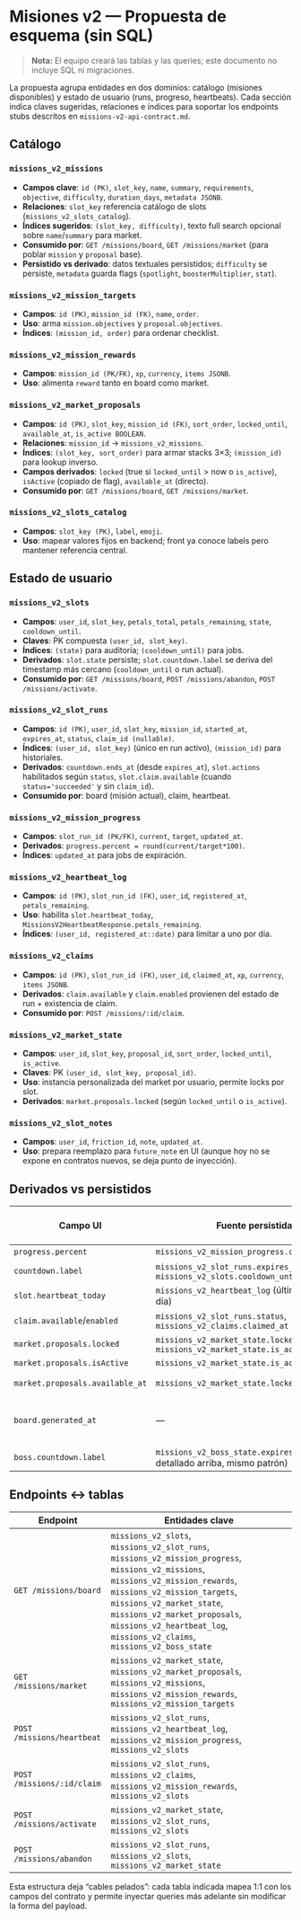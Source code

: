 # Misiones v2 — Propuesta de esquema (sin SQL)

> **Nota:** El equipo creará las tablas y las queries; este documento no incluye SQL ni migraciones.

La propuesta agrupa entidades en dos dominios: catálogo (misiones disponibles) y estado de usuario (runs, progreso, heartbeats). Cada sección indica claves sugeridas, relaciones e índices para soportar los endpoints stubs descritos en `missions-v2-api-contract.md`.

## Catálogo

### `missions_v2_missions`
- **Campos clave**: `id (PK)`, `slot_key`, `name`, `summary`, `requirements`, `objective`, `difficulty`, `duration_days`, `metadata JSONB`.
- **Relaciones**: `slot_key` referencia catálogo de slots (`missions_v2_slots_catalog`).
- **Índices sugeridos**: `(slot_key, difficulty)`, texto full search opcional sobre `name`/`summary` para market.
- **Consumido por**: `GET /missions/board`, `GET /missions/market` (para poblar `mission` y `proposal` base).
- **Persistido vs derivado**: datos textuales persistidos; `difficulty` se persiste, `metadata` guarda flags (`spotlight`, `boosterMultiplier`, `stat`).

### `missions_v2_mission_targets`
- **Campos**: `id (PK)`, `mission_id (FK)`, `name`, `order`.
- **Uso**: arma `mission.objectives` y `proposal.objectives`.
- **Índices**: `(mission_id, order)` para ordenar checklist.

### `missions_v2_mission_rewards`
- **Campos**: `mission_id (PK/FK)`, `xp`, `currency`, `items JSONB`.
- **Uso**: alimenta `reward` tanto en board como market.

### `missions_v2_market_proposals`
- **Campos**: `id (PK)`, `slot_key`, `mission_id (FK)`, `sort_order`, `locked_until`, `available_at`, `is_active BOOLEAN`.
- **Relaciones**: `mission_id` → `missions_v2_missions`.
- **Índices**: `(slot_key, sort_order)` para armar stacks 3×3; `(mission_id)` para lookup inverso.
- **Campos derivados**: `locked` (true si `locked_until` > now o `is_active`), `isActive` (copiado de flag), `available_at` (directo).
- **Consumido por**: `GET /missions/board`, `GET /missions/market`.

### `missions_v2_slots_catalog`
- **Campos**: `slot_key (PK)`, `label`, `emoji`.
- **Uso**: mapear valores fijos en backend; front ya conoce labels pero mantener referencia central.

## Estado de usuario

### `missions_v2_slots`
- **Campos**: `user_id`, `slot_key`, `petals_total`, `petals_remaining`, `state`, `cooldown_until`.
- **Claves**: PK compuesta `(user_id, slot_key)`.
- **Índices**: `(state)` para auditoría; `(cooldown_until)` para jobs.
- **Derivados**: `slot.state` persiste; `slot.countdown.label` se deriva del timestamp más cercano (`cooldown_until` o run actual).
- **Consumido por**: `GET /missions/board`, `POST /missions/abandon`, `POST /missions/activate`.

### `missions_v2_slot_runs`
- **Campos**: `id (PK)`, `user_id`, `slot_key`, `mission_id`, `started_at`, `expires_at`, `status`, `claim_id (nullable)`.
- **Índices**: `(user_id, slot_key)` (único en run activo), `(mission_id)` para historiales.
- **Derivados**: `countdown.ends_at` (desde `expires_at`), `slot.actions` habilitados según `status`, `slot.claim.available` (cuando `status='succeeded'` y sin `claim_id`).
- **Consumido por**: board (misión actual), claim, heartbeat.

### `missions_v2_mission_progress`
- **Campos**: `slot_run_id (PK/FK)`, `current`, `target`, `updated_at`.
- **Derivados**: `progress.percent = round(current/target*100)`.
- **Índices**: `updated_at` para jobs de expiración.

### `missions_v2_heartbeat_log`
- **Campos**: `id (PK)`, `slot_run_id (FK)`, `user_id`, `registered_at`, `petals_remaining`.
- **Uso**: habilita `slot.heartbeat_today`, `MissionsV2HeartbeatResponse.petals_remaining`.
- **Índices**: `(user_id, registered_at::date)` para limitar a uno por día.

### `missions_v2_claims`
- **Campos**: `id (PK)`, `slot_run_id (FK)`, `user_id`, `claimed_at`, `xp`, `currency`, `items JSONB`.
- **Derivados**: `claim.available` y `claim.enabled` provienen del estado de run + existencia de claim.
- **Consumido por**: `POST /missions/:id/claim`.

### `missions_v2_market_state`
- **Campos**: `user_id`, `slot_key`, `proposal_id`, `sort_order`, `locked_until`, `is_active`.
- **Claves**: PK `(user_id, slot_key, proposal_id)`.
- **Uso**: instancia personalizada del market por usuario, permite locks por slot.
- **Derivados**: `market.proposals.locked` (según `locked_until` o `is_active`).

### `missions_v2_slot_notes`
- **Campos**: `user_id`, `friction_id`, `note`, `updated_at`.
- **Uso**: prepara reemplazo para `future_note` en UI (aunque hoy no se expone en contratos nuevos, se deja punto de inyección).

## Derivados vs persistidos

| Campo UI | Fuente persistida | Derivado por servicio |
|----------|-------------------|-----------------------|
| `progress.percent` | `missions_v2_mission_progress.current/target` | Sí |
| `countdown.label` | `missions_v2_slot_runs.expires_at` + `missions_v2_slots.cooldown_until` | Sí |
| `slot.heartbeat_today` | `missions_v2_heartbeat_log` (último registro del día) | Sí |
| `claim.available`/`enabled` | `missions_v2_slot_runs.status`, `missions_v2_claims.claimed_at` | Sí |
| `market.proposals.locked` | `missions_v2_market_state.locked_until`, `missions_v2_market_state.is_active` | Sí |
| `market.proposals.isActive` | `missions_v2_market_state.is_active` | Sí |
| `market.proposals.available_at` | `missions_v2_market_state.locked_until` | Copia directa |
| `board.generated_at` | — | Timestamp generado al serializar |
| `boss.countdown.label` | `missions_v2_boss_state.expires_at` (no detallado arriba, mismo patrón) | Sí |

## Endpoints ↔ tablas

| Endpoint | Entidades clave |
|----------|-----------------|
| `GET /missions/board` | `missions_v2_slots`, `missions_v2_slot_runs`, `missions_v2_mission_progress`, `missions_v2_missions`, `missions_v2_mission_rewards`, `missions_v2_mission_targets`, `missions_v2_market_state`, `missions_v2_market_proposals`, `missions_v2_heartbeat_log`, `missions_v2_claims`, `missions_v2_boss_state` |
| `GET /missions/market` | `missions_v2_market_state`, `missions_v2_market_proposals`, `missions_v2_missions`, `missions_v2_mission_rewards`, `missions_v2_mission_targets` |
| `POST /missions/heartbeat` | `missions_v2_slot_runs`, `missions_v2_heartbeat_log`, `missions_v2_mission_progress`, `missions_v2_slots` |
| `POST /missions/:id/claim` | `missions_v2_slot_runs`, `missions_v2_claims`, `missions_v2_mission_rewards`, `missions_v2_slots` |
| `POST /missions/activate` | `missions_v2_market_state`, `missions_v2_slot_runs`, `missions_v2_slots` |
| `POST /missions/abandon` | `missions_v2_slot_runs`, `missions_v2_slots`, `missions_v2_market_state` |

Esta estructura deja “cables pelados”: cada tabla indicada mapea 1:1 con los campos del contrato y permite inyectar queries más adelante sin modificar la forma del payload.
